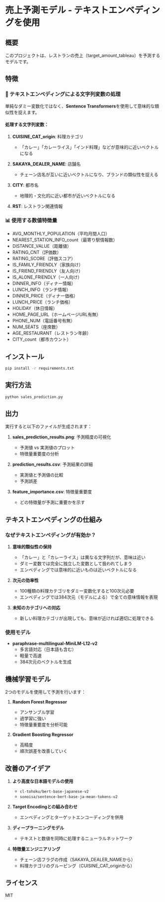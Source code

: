 # 売上予測モデル - テキストエンベディングを使用

## 概要
このプロジェクトは、レストランの売上（target_amount_tableau）を予測するモデルです。

## 特徴

### 🎯 テキストエンベディングによる文字列変数の処理
単純なダミー変数化ではなく、**Sentence Transformers**を使用して意味的な類似性を捉えます。

#### 処理する文字列変数：
1. **CUISINE_CAT_origin**: 料理カテゴリ
   - 「カレー」「カレーライス」「インド料理」などが意味的に近いベクトルになる
   
2. **SAKAYA_DEALER_NAME**: 店舗名
   - チェーン店名が互いに近いベクトルになり、ブランドの類似性を捉える
   
3. **CITY**: 都市名
   - 地理的・文化的に近い都市が近いベクトルになる
   
4. **RST**: レストラン関連情報

### 📊 使用する数値特徴量
- AVG_MONTHLY_POPULATION（平均月間人口）
- NEAREST_STATION_INFO_count（最寄り駅情報数）
- DISTANCE_VALUE（距離値）
- RATING_CNT（評価数）
- RATING_SCORE（評価スコア）
- IS_FAMILY_FRIENDLY（家族向け）
- IS_FRIEND_FRIENDLY（友人向け）
- IS_ALONE_FRIENDLY（一人向け）
- DINNER_INFO（ディナー情報）
- LUNCH_INFO（ランチ情報）
- DINNER_PRICE（ディナー価格）
- LUNCH_PRICE（ランチ価格）
- HOLIDAY（休日情報）
- HOME_PAGE_URL（ホームページURL有無）
- PHONE_NUM（電話番号有無）
- NUM_SEATS（座席数）
- AGE_RESTAURANT（レストラン年齢）
- CITY_count（都市カウント）

## インストール

```bash
pip install -r requirements.txt
```

## 実行方法

```bash
python sales_prediction.py
```

## 出力

実行すると以下のファイルが生成されます：

1. **sales_prediction_results.png**: 予測精度の可視化
   - 予測値 vs 実測値のプロット
   - 特徴量重要度の分析

2. **prediction_results.csv**: 予測結果の詳細
   - 実測値と予測値の比較
   - 予測誤差

3. **feature_importance.csv**: 特徴量重要度
   - どの特徴量が予測に重要かを示す

## テキストエンベディングの仕組み

### なぜテキストエンベディングが有効か？

1. **意味的類似性の保持**
   - 「カレー」と「カレーライス」は異なる文字列だが、意味は近い
   - ダミー変数では完全に独立した変数として扱われてしまう
   - エンベディングでは意味的に近いものは近いベクトルになる

2. **次元の効率性**
   - 100種類の料理カテゴリをダミー変数化すると100次元必要
   - エンベディングでは384次元（モデルによる）で全ての意味情報を表現

3. **未知のカテゴリへの対応**
   - 新しい料理カテゴリが出現しても、意味が近ければ適切に処理できる

### 使用モデル
- **paraphrase-multilingual-MiniLM-L12-v2**
  - 多言語対応（日本語も含む）
  - 軽量で高速
  - 384次元のベクトルを生成

## 機械学習モデル

2つのモデルを使用して予測を行います：

1. **Random Forest Regressor**
   - アンサンブル学習
   - 過学習に強い
   - 特徴量重要度を分析可能

2. **Gradient Boosting Regressor**
   - 高精度
   - 順次誤差を改善していく

## 改善のアイデア

1. **より高度な日本語モデルの使用**
   - `cl-tohoku/bert-base-japanese-v2`
   - `sonoisa/sentence-bert-base-ja-mean-tokens-v2`

2. **Target Encodingとの組み合わせ**
   - エンベディングとターゲットエンコーディングを併用

3. **ディープラーニングモデル**
   - テキストと数値を同時に処理するニューラルネットワーク

4. **特徴量エンジニアリング**
   - チェーン店フラグの作成（SAKAYA_DEALER_NAMEから）
   - 料理カテゴリのグルーピング（CUISINE_CAT_originから）

## ライセンス
MIT

